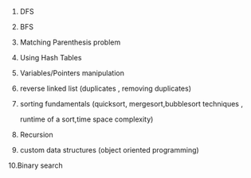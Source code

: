 1. DFS

2. BFS

3. Matching Parenthesis problem

4. Using Hash Tables

5. Variables/Pointers manipulation

6. reverse linked list (duplicates , removing duplicates)

7. sorting fundamentals (quicksort, mergesort,bubblesort techniques ,

   runtime of a sort,time space complexity)

8. Recursion

9. custom data structures (object oriented programming)

10.Binary search

